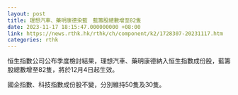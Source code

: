 ```yaml
---
layout: post
title: 理想汽車、藥明康德染藍　藍籌股總數增至82隻
date: 2023-11-17 18:15:47.000000000 +08:00
link: https://news.rthk.hk/rthk/ch/component/k2/1728307-20231117.htm
categories: rthk
---
```


恒生指數公司公布季度檢討結果，理想汽車、藥明康德納入恒生指數成份股，藍籌股總數增至82隻，將於12月4日起生效。

國企指數、科技指數成份股不變，分別維持50隻及30隻。
